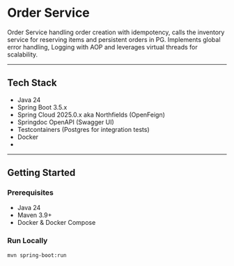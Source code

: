 # Order Service

Order Service handling order creation with idempotency, calls the inventory service for reserving items and persistent orders in PG. 
Implements global error handling, Logging with AOP and leverages virtual threads for scalability.

---

## Tech Stack
- Java 24 
- Spring Boot 3.5.x
- Spring Cloud 2025.0.x aka Northfields (OpenFeign) 
- Springdoc OpenAPI (Swagger UI)
- Testcontainers (Postgres for integration tests)
- Docker
- 
---

## Getting Started

### Prerequisites
- Java 24  
- Maven 3.9+  
- Docker & Docker Compose  

### Run Locally
```bash
mvn spring-boot:run
